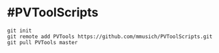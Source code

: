 #PVToolScripts
======
```
git init
git remote add PVTools https://github.com/mmusich/PVToolScripts.git
git pull PVTools master
```
